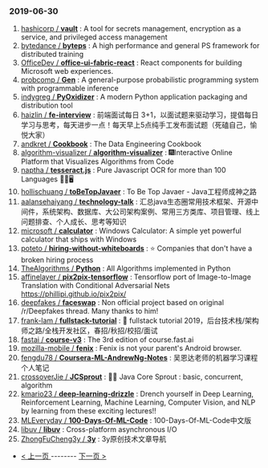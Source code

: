 ### 2019-06-30 
1. [hashicorp / **vault**](https://github.com/hashicorp/vault) : A tool for secrets management, encryption as a service, and privileged access management
1. [bytedance / **byteps**](https://github.com/bytedance/byteps) : A high performance and general PS framework for distributed training
1. [OfficeDev / **office-ui-fabric-react**](https://github.com/OfficeDev/office-ui-fabric-react) : React components for building Microsoft web experiences.
1. [probcomp / **Gen**](https://github.com/probcomp/Gen) : A general-purpose probabilistic programming system with programmable inference
1. [indygreg / **PyOxidizer**](https://github.com/indygreg/PyOxidizer) : A modern Python application packaging and distribution tool
1. [haizlin / **fe-interview**](https://github.com/haizlin/fe-interview) : 前端面试每日 3+1，以面试题来驱动学习，提倡每日学习与思考，每天进步一点！每天早上5点纯手工发布面试题（死磕自己，愉悦大家）
1. [andkret / **Cookbook**](https://github.com/andkret/Cookbook) : The Data Engineering Cookbook
1. [algorithm-visualizer / **algorithm-visualizer**](https://github.com/algorithm-visualizer/algorithm-visualizer) : 🎆Interactive Online Platform that Visualizes Algorithms from Code
1. [naptha / **tesseract.js**](https://github.com/naptha/tesseract.js) : Pure Javascript OCR for more than 100 Languages 📖🎉🖥
1. [hollischuang / **toBeTopJavaer**](https://github.com/hollischuang/toBeTopJavaer) : To Be Top Javaer - Java工程师成神之路
1. [aalansehaiyang / **technology-talk**](https://github.com/aalansehaiyang/technology-talk) : 汇总java生态圈常用技术框架、开源中间件，系统架构、数据库、大公司架构案例、常用三方类库、项目管理、线上问题排查、个人成长、思考等知识
1. [microsoft / **calculator**](https://github.com/microsoft/calculator) : Windows Calculator: A simple yet powerful calculator that ships with Windows
1. [poteto / **hiring-without-whiteboards**](https://github.com/poteto/hiring-without-whiteboards) : ⭐️ Companies that don't have a broken hiring process
1. [TheAlgorithms / **Python**](https://github.com/TheAlgorithms/Python) : All Algorithms implemented in Python
1. [affinelayer / **pix2pix-tensorflow**](https://github.com/affinelayer/pix2pix-tensorflow) : Tensorflow port of Image-to-Image Translation with Conditional Adversarial Nets https://phillipi.github.io/pix2pix/
1. [deepfakes / **faceswap**](https://github.com/deepfakes/faceswap) : Non official project based on original /r/Deepfakes thread. Many thanks to him!
1. [frank-lam / **fullstack-tutorial**](https://github.com/frank-lam/fullstack-tutorial) : 🚀 fullstack tutorial 2019，后台技术栈/架构师之路/全栈开发社区，春招/秋招/校招/面试
1. [fastai / **course-v3**](https://github.com/fastai/course-v3) : The 3rd edition of course.fast.ai
1. [mozilla-mobile / **fenix**](https://github.com/mozilla-mobile/fenix) : Fenix is not your parent's Android browser.
1. [fengdu78 / **Coursera-ML-AndrewNg-Notes**](https://github.com/fengdu78/Coursera-ML-AndrewNg-Notes) : 吴恩达老师的机器学习课程个人笔记
1. [crossoverJie / **JCSprout**](https://github.com/crossoverJie/JCSprout) : 👨‍🎓 Java Core Sprout : basic, concurrent, algorithm
1. [kmario23 / **deep-learning-drizzle**](https://github.com/kmario23/deep-learning-drizzle) : Drench yourself in Deep Learning, Reinforcement Learning, Machine Learning, Computer Vision, and NLP by learning from these exciting lectures!!
1. [MLEveryday / **100-Days-Of-ML-Code**](https://github.com/MLEveryday/100-Days-Of-ML-Code) : 100-Days-Of-ML-Code中文版
1. [libuv / **libuv**](https://github.com/libuv/libuv) : Cross-platform asynchronous I/O
1. [ZhongFuCheng3y / **3y**](https://github.com/ZhongFuCheng3y/3y) : 3y原创技术文章导航 

- [ < 上一页 ](https://github.com/able8/github-trending-daily-record/blob/master/2019-06-29.md) -------- [ 下一页 > ](https://github.com/able8/github-trending-daily-record/blob/master/2019-07-01.md)
